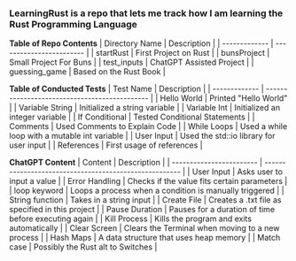 ### LearningRust is a repo that lets me track how I am learning the Rust Programming Language

**Table of Repo Contents**
| Directory Name  | Description              |
| -------------   | ------------------------ |
| startRust       | First Project on Rust    |
| bunsProject     | Small Project For Buns   |
| test_inputs     | ChatGPT Assisted Project |
| guessing_game   | Based on the Rust Book   |

**Table of Conducted Tests**
| Test Name       | Description                                   |
| -------------   | --------------------------------------------- |
| Hello World     | Printed "Hello World"                         |
| Variable String | Initialized a string variable                 |
| Variable Int    | Initialized an integer variable               |
| If Conditional  | Tested Conditional Statements                 |
| Comments        | Used Comments to Explain Code                 |
| While Loops     | Used a while loop with a mutable int variable |
| User Input      | Used the std::io library for user input       |
| References      | First usage of references                     |

**ChatGPT Content**
| Content                  | Description                                            |
| ------------------------ | ------------------------------------------------------ |
| User Input               | Asks user to input a value                             |
| Error Handling           | Checks if the value fits certain parameters            |
| loop keyword             | Loops a process when a condition is manually triggered |
| String function          | Takes in a string input                                |
| Create File              | Creates a .txt file as specified in this project       |
| Pause Duration           | Pauses for a duration of time before executing again   |
| Kill Process             | Kills the program and exits automatically              |
| Clear Screen             | Clears the Terminal when moving to a new process       |
| Hash Maps                | A data structure that uses heap memory                 |
| Match case               | Possibly the Rust alt to Switches                      |
